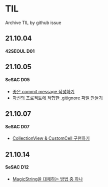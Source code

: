 # TIL
Archive TIL by github issue

## 21.10.04

#### 42SEOUL D01

## 21.10.05 

#### SeSAC D05

* [좋은 commit message 작성하기](https://github.com/sseungmn/TIL/issues/1)
* [자신의 프로젝트에 적합한 .gitignore 파일 만들기](https://github.com/sseungmn/TIL/issues/2)

## 21.10.07

#### SeSAC D07
* [CollectionView & CustomCell 구현하기](https://github.com/sseungmn/TIL/issues/3)

## 21.10.14

#### SeSAC D12
* [MagicString을 대체하는 방법 중 하나](https://github.com/sseungmn/TIL/issues/4)
